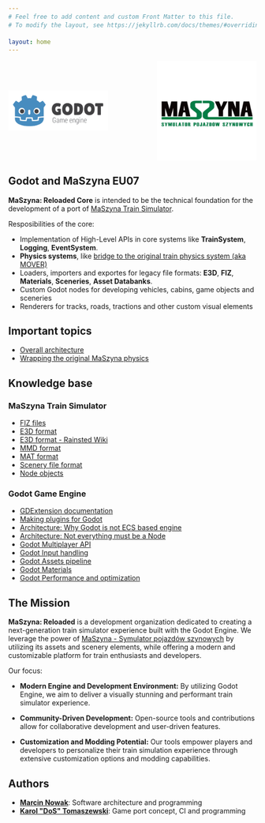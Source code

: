 ```yaml
---
# Feel free to add content and custom Front Matter to this file.
# To modify the layout, see https://jekyllrb.com/docs/themes/#overriding-theme-defaults

layout: home
---
```


<div style="display: flex; justify-content: space-between; align-items: center;">
<img src="assets/godot-logo.png" style="width: 40%; height: auto"/>
<img src="assets/maszyna-logo.jpg" style="width: 40%; height: auto" />
</div>

## Godot and MaSzyna EU07

**MaSzyna: Reloaded Core** is intended to be the technical foundation for the development
of a port of [MaSzyna Train Simulator](https://eu07.pl).

Resposibilities of the core:
* Implementation of High-Level APIs in core systems like **TrainSystem**,
  **Logging**, **EventSystem**.
* **Physics systems**, like [bridge to the original train physics system (aka MOVER)](wrapping-mover)
* Loaders, importers and exportes for legacy file formats: **E3D**,
  **FIZ**, **Materials**, **Sceneries**, **Asset Databanks**.
* Custom Godot nodes for developing vehicles, cabins, game objects and sceneries
* Renderers for tracks, roads, tractions and other custom visual
  elements

## Important topics

* [Overall architecture](architecture)
* [Wrapping the original MaSzyna physics](wrapping-mover)

## Knowledge base

### MaSzyna Train Simulator

* [FIZ files](https://wiki.eu07.pl/index.php/Plik_charakterystyki)
* [E3D format](https://wiki.eu07.pl/index.php/Format_E3D)
* [E3D format - Rainsted Wiki](http://rainsted.com/pl/Format_binarny_modeli_-_E3D)
* [MMD format](https://wiki.eu07.pl/index.php/Plik_multimedi%C3%B3w_(mmd))
* [MAT format](https://wiki.eu07.pl/index.php/Materia%C5%82y_-_Pliki_.mat)
* [Scenery file format](https://wiki.eu07.pl/index.php/Plik_scenerii)
* [Node objects](https://wiki.eu07.pl/index.php/Obiekt_node)

### Godot Game Engine

* [GDExtension documentation](https://docs.godotengine.org/en/stable/tutorials/scripting/gdextension/index.html)
* [Making plugins for Godot](https://docs.godotengine.org/en/stable/tutorials/plugins/editor/making_plugins.html)
* [Architecture: Why Godot is not ECS based engine](https://godotengine.org/article/why-isnt-godot-ecs-based-game-engine/)
* [Architecture: Not everything must be a Node](https://docs.godotengine.org/en/stable/tutorials/best_practices/node_alternatives.html)
* [Godot Multiplayer API](https://docs.godotengine.org/en/stable/tutorials/networking/high_level_multiplayer.html)
* [Godot Input handling](https://docs.godotengine.org/en/stable/tutorials/inputs/index.html)
* [Godot Assets pipeline](https://docs.godotengine.org/en/stable/tutorials/assets_pipeline/index.html)
* [Godot Materials](https://docs.godotengine.org/en/stable/tutorials/3d/standard_material_3d.html)
* [Godot Performance and optimization](https://docs.godotengine.org/en/stable/tutorials/performance/index.html#)


## The Mission

**MaSzyna: Reloaded** is a development organization dedicated to creating a next-generation train
simulator experience built with the Godot Engine. We leverage the power of [MaSzyna - Symulator
pojazdów szynowych](https://eu07.pl) by utilizing its assets and scenery elements, while offering
a modern and customizable platform for train enthusiasts and developers.


Our focus:

- **Modern Engine and Development Environment:** By utilizing Godot Engine, we aim to deliver a
  visually stunning and performant train simulator experience.

- **Community-Driven Development:** Open-source tools and contributions allow for collaborative
  development and user-driven features.

- **Customization and Modding Potential:** Our tools empower players and developers to personalize
  their train simulation experience through extensive customization options and modding capabilities.

## Authors

- **[Marcin Nowak](https://github.com/marcinn/)**: Software architecture and programming
- **[Karol "DoS" Tomaszewski](https://github.com/JezSonic)**: Game port concept, CI and programming
